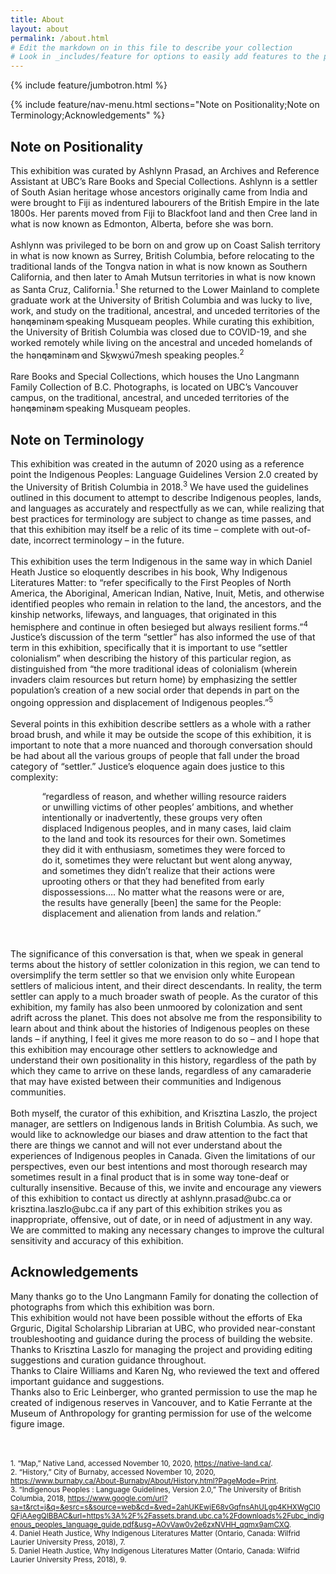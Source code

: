 ```yaml
---
title: About
layout: about
permalink: /about.html
# Edit the markdown on in this file to describe your collection
# Look in _includes/feature for options to easily add features to the page
---
```


{% include feature/jumbotron.html %}

{% include feature/nav-menu.html sections="Note on Positionality;Note on Terminology;Acknowledgements" %}

## Note on Positionality

This exhibition was curated by Ashlynn Prasad, an Archives and Reference Assistant at UBC’s Rare Books and Special Collections. Ashlynn is a settler of South Asian heritage whose ancestors originally came from India and were brought to Fiji as indentured labourers of the British Empire in the late 1800s. Her parents moved from Fiji to Blackfoot land and then Cree land in what is now known as Edmonton, Alberta, before she was born.<br><br>
Ashlynn was privileged to be born on and grow up on Coast Salish territory in what is now known as Surrey, British Columbia, before relocating to the traditional lands of the Tongva nation in what is now known as Southern California, and then later to Amah Mutsun territories in what is now known as Santa Cruz, California.<sup>1</sup> She returned to the Lower Mainland to complete graduate work at the University of British Columbia and was lucky to live, work, and study on the traditional, ancestral, and unceded territories of the hən̓q̓əmin̓əm̓ speaking Musqueam peoples. While curating this exhibition, the University of British Columbia was closed due to COVID-19, and she worked remotely while living on the ancestral and unceded homelands of the hən̓q̓əmin̓əm̓ and Sḵwx̱wú7mesh speaking peoples.<sup>2</sup><br><br>
Rare Books and Special Collections, which houses the Uno Langmann Family Collection of B.C. Photographs, is located on UBC’s Vancouver campus, on the traditional, ancestral, and unceded territories of the hən̓q̓əmin̓əm̓ speaking Musqueam peoples.


## Note on Terminology

This exhibition was created in the autumn of 2020 using as a reference point the Indigenous Peoples: Language Guidelines Version 2.0 created by the University of British Columbia in 2018.<sup>3</sup>  We have used the guidelines outlined in this document to attempt to describe Indigenous peoples, lands, and languages as accurately and respectfully as we can, while realizing that best practices for terminology are subject to change as time passes, and that this exhibition may itself be a relic of its time – complete with out-of-date, incorrect terminology – in the future.<br><br>
This exhibition uses the term Indigenous in the same way in which Daniel Heath Justice so eloquently describes in his book, Why Indigenous Literatures Matter: to “refer specifically to the First Peoples of North America, the Aboriginal, American Indian, Native, Inuit, Metis, and otherwise identified peoples who remain in relation to the land, the ancestors, and the kinship networks, lifeways, and languages, that originated in this hemisphere and continue in often besieged but always resilient forms.”<sup>4</sup>  Justice’s discussion of the term “settler” has also informed the use of that term in this exhibition, specifically that it is important to use “settler colonialism” when describing the history of this particular region, as distinguished from “the more traditional ideas of colonialism (wherein invaders claim resources but return home) by emphasizing the settler population’s creation of a new social order that depends in part on the ongoing oppression and displacement of Indigenous peoples.”<sup>5</sup><br><br>
Several points in this exhibition describe settlers as a whole with a rather broad brush, and while it may be outside the scope of this exhibition, it is important to note that a more nuanced and thorough conversation should be had about all the various groups of people that fall under the broad category of “settler.” Justice’s eloquence again does justice to this complexity:<br>
<p style="margin-left:10%; margin-right:10%;">“regardless of reason, and whether willing resource raiders or unwilling victims of other peoples’ ambitions, and whether intentionally or inadvertently, these groups very often displaced Indigenous peoples, and in many cases, laid claim to the land and took its resources for their own. Sometimes they did it with enthusiasm, sometimes they were forced to do it, sometimes they were reluctant but went along anyway, and sometimes they didn’t realize that their actions were uprooting others or that they had benefited from early dispossessions…. No matter what the reasons were or are, the results have generally [been] the same for the People: displacement and alienation from lands and relation.”</p><br><br>
The significance of this conversation is that, when we speak in general terms about the history of settler colonization in this region, we can tend to oversimplify the term settler so that we envision only white European settlers of malicious intent, and their direct descendants. In reality, the term settler can apply to a much broader swath of people. As the curator of this exhibition, my family has also been unmoored by colonization and sent adrift across the planet. This does not absolve me from the responsibility to learn about and think about the histories of Indigenous peoples on these lands – if anything, I feel it gives me more reason to do so – and I hope that this exhibition may encourage other settlers to acknowledge and understand their own positionality in this history, regardless of the path by which they came to arrive on these lands, regardless of any camaraderie that may have existed between their communities and Indigenous communities.<br><br>
Both myself, the curator of this exhibition, and Krisztina Laszlo, the project manager, are settlers on Indigenous lands in British Columbia. As such, we would like to acknowledge our biases and draw attention to the fact that there are things we cannot and will not ever understand about the experiences of Indigenous peoples in Canada. Given the limitations of our perspectives, even our best intentions and most thorough research may sometimes result in a final product that is in some way tone-deaf or culturally insensitive. Because of this, we invite and encourage any viewers of this exhibition to contact us directly at ashlynn.prasad@ubc.ca or krisztina.laszlo@ubc.ca if any part of this exhibition strikes you as inappropriate, offensive, out of date, or in need of adjustment in any way. We are committed to making any necessary changes to improve the cultural sensitivity and accuracy of this exhibition.


## Acknowledgements

Many thanks go to the Uno Langmann Family for donating the collection of photographs from which this exhibition was born.<br>
This exhibition would not have been possible without the efforts of Eka Grguric, Digital Scholarship Librarian at UBC, who provided near-constant troubleshooting and guidance during the process of building the website.<br>
Thanks to Krisztina Laszlo for managing the project and providing editing suggestions and curation guidance throughout.<br>
Thanks to Claire Williams and Karen Ng, who reviewed the text and offered important guidance and suggestions.<br>
Thanks also to Eric Leinberger, who granted permission to use the map he created of indigenous reserves in Vancouver, and to Katie Ferrante at the Museum of Anthropology for granting permission for use of the welcome figure image.<br><br><br>


<small>1. “Map,” Native Land, accessed November 10, 2020, <a href="https://native-land.ca/">https://native-land.ca/</a>.</small><br>
<small>2. “History,” City of Burnaby, accessed November 10, 2020, <a href="https://www.burnaby.ca/About-Burnaby/About/History.html?PageMode=Print">https://www.burnaby.ca/About-Burnaby/About/History.html?PageMode=Print</a>.</small><br>
<small>3. “Indigenous Peoples : Language Guidelines, Version 2.0,” The University of British Columbia, 2018, <a href="https://www.google.com/url?sa=t&rct=j&q=&esrc=s&source=web&cd=&ved=2ahUKEwjE68vGqfnsAhULgp4KHXWgCl0QFjAAegQIBBAC&url=https%3A%2F%2Fassets.brand.ubc.ca%2Fdownloads%2Fubc_indigenous_peoples_language_guide.pdf&usg=AOvVaw0v2e6zxNVHH_qqmx9amCXQ">https://www.google.com/url?sa=t&rct=j&q=&esrc=s&source=web&cd=&ved=2ahUKEwjE68vGqfnsAhULgp4KHXWgCl0QFjAAegQIBBAC&url=https%3A%2F%2Fassets.brand.ubc.ca%2Fdownloads%2Fubc_indigenous_peoples_language_guide.pdf&usg=AOvVaw0v2e6zxNVHH_qqmx9amCXQ</a>.</small><br>
<small>4. Daniel Heath Justice, Why Indigenous Literatures Matter (Ontario, Canada: Wilfrid Laurier University Press, 2018), 7.</small><br>
<small>5. Daniel Heath Justice, Why Indigenous Literatures Matter (Ontario, Canada: Wilfrid Laurier University Press, 2018), 9.</small>
